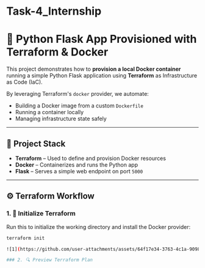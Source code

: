 # Task-4_Internship

# 🚀 Python Flask App Provisioned with Terraform & Docker

This project demonstrates how to **provision a local Docker container** running a simple Python Flask application using **Terraform** as Infrastructure as Code (IaC).

By leveraging Terraform's `docker` provider, we automate:
- Building a Docker image from a custom `Dockerfile`
- Running a container locally
- Managing infrastructure state safely

---

## 🧱 Project Stack

- **Terraform** – Used to define and provision Docker resources
- **Docker** – Containerizes and runs the Python app
- **Flask** – Serves a simple web endpoint on port `5000`

---

## ⚙️ Terraform Workflow

### 1. 🔧 Initialize Terraform
Run this to initialize the working directory and install the Docker provider:

```bash
terraform init

![1](https://github.com/user-attachments/assets/64f17e34-3763-4c1a-9098-9c600faf7adc)

### 2. 🔍 Preview Terraform Plan
